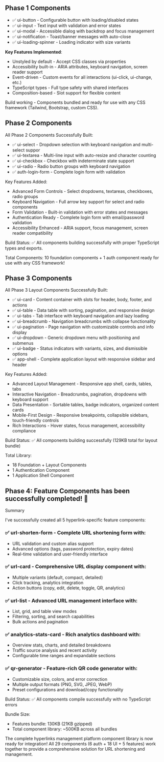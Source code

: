 ## Phase 1 Components

- ✅ ui-button - Configurable button with loading/disabled states
- ✅ ui-input - Text input with validation and error states
- ✅ ui-modal - Accessible dialog with backdrop and focus management
- ✅ ui-notification - Toast/banner messages with auto-close
- ✅ ui-loading-spinner - Loading indicator with size variants

**Key Features Implemented**:

- Unstyled by default - Accept CSS classes via properties
- Accessibility built-in - ARIA attributes, keyboard navigation, screen reader support
- Event-driven - Custom events for all interactions (ui-click, ui-change, etc.)
- TypeScript types - Full type safety with shared interfaces
- Composition-based - Slot support for flexible content

Build working - Components bundled and ready for use with any CSS framework (Tailwind, Bootstrap, custom CSS).

## Phase 2 Components

All Phase 2 Components Successfully Built:

- ✅ ui-select - Dropdown selection with keyboard navigation and multi-select suppor
- ✅ ui-textarea - Multi-line input with auto-resize and character counting
- ✅ ui-checkbox - Checkbox with indeterminate state support
- ✅ ui-radio - Radio button groups with keyboard navigation
- ✅ auth-login-form - Complete login form with validation

Key Features Added:

- Advanced Form Controls - Select dropdowns, textareas, checkboxes, radio groups
- Keyboard Navigation - Full arrow key support for select and radio components
- Form Validation - Built-in validation with error states and messages
- Authentication Ready - Complete login form with email/password validation
- Accessibility Enhanced - ARIA support, focus management, screen reader compatibility

Build Status: ✅ All components building successfully with proper TypeScript types and exports.

Total Components: 10 foundation components + 1 auth component ready for use with any CSS framework!

## Phase 3 Components

All Phase 3 Layout Components Successfully Built:

- ✅ ui-card - Content container with slots for header, body, footer, and actions
- ✅ ui-table - Data table with sorting, pagination, and responsive design
- ✅ ui-tabs - Tab interface with keyboard navigation and lazy loading
- ✅ ui-breadcrumb - Navigation breadcrumbs with collapse functionality
- ✅ ui-pagination - Page navigation with customizable controls and info display
- ✅ ui-dropdown - Generic dropdown menu with positioning and submenus
- ✅ ui-badge - Status indicators with variants, sizes, and dismissible options
- ✅ app-shell - Complete application layout with responsive sidebar and header

Key Features Added:

- Advanced Layout Management - Responsive app shell, cards, tables, tabs
- Interactive Navigation - Breadcrumbs, pagination, dropdowns with keyboard support
- Data Presentation - Sortable tables, badge indicators, organized content cards
- Mobile-First Design - Responsive breakpoints, collapsible sidebars, touch-friendly controls
- Rich Interactions - Hover states, focus management, accessibility compliance

Build Status: ✅ All components building successfully (129KB total for layout bundle)

Total Library:

- 18 Foundation + Layout Components
- 1 Authentication Component
- 1 Application Shell Component

## Phase 4: Feature Components has been successfully completed! 🎉

Summary

I've successfully created all 5 hyperlink-specific feature components:

### ✅ url-shorten-form - Complete URL shortening form with:

- URL validation and custom alias support
- Advanced options (tags, password protection, expiry dates)
- Real-time validation and user-friendly interface

### ✅ url-card - Comprehensive URL display component with:

- Multiple variants (default, compact, detailed)
- Click tracking, analytics integration
- Action buttons (copy, edit, delete, toggle, QR, analytics)

### ✅ url-list - Advanced URL management interface with:

- List, grid, and table view modes
- Filtering, sorting, and search capabilities
- Bulk actions and pagination

### ✅ analytics-stats-card - Rich analytics dashboard with:

- Overview stats, charts, and detailed breakdowns
- Traffic source analysis and recent activity
- Configurable time ranges and expandable sections

### ✅ qr-generator - Feature-rich QR code generator with:

- Customizable size, colors, and error correction
- Multiple output formats (PNG, SVG, JPEG, WebP)
- Preset configurations and download/copy functionality

Build Status: ✅ All components compile successfully with no TypeScript errors

Bundle Size:

- Features bundle: 130KB (21KB gzipped)
- Total component library: ~500KB across all bundles

The complete hyperlinks management platform component library is now ready for integration! All 29 components
(6 auth + 18 UI + 5 features) work together to provide a comprehensive solution for URL shortening and
management.
